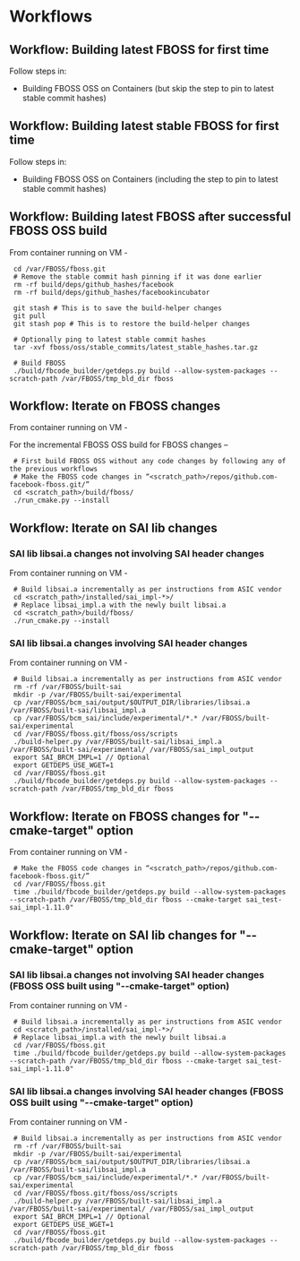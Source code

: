 # Workflows

## Workflow: Building latest FBOSS for first time

Follow steps in:
 - Building FBOSS OSS on Containers (but skip the step to pin to latest stable commit hashes)

## Workflow: Building latest stable FBOSS for first time

Follow steps in:
 - Building FBOSS OSS on Containers (including the step to pin to latest stable commit hashes)

## Workflow: Building latest FBOSS after successful FBOSS OSS build

From container running on VM -

```
 cd /var/FBOSS/fboss.git
 # Remove the stable commit hash pinning if it was done earlier
 rm -rf build/deps/github_hashes/facebook
 rm -rf build/deps/github_hashes/facebookincubator

 git stash # This is to save the build-helper changes
 git pull
 git stash pop # This is to restore the build-helper changes

 # Optionally ping to latest stable commit hashes
 tar -xvf fboss/oss/stable_commits/latest_stable_hashes.tar.gz

 # Build FBOSS
 ./build/fbcode_builder/getdeps.py build --allow-system-packages --scratch-path /var/FBOSS/tmp_bld_dir fboss
```

## Workflow: Iterate on FBOSS changes

From container running on VM -

For the incremental FBOSS OSS build for FBOSS changes –

```
 # First build FBOSS OSS without any code changes by following any of the previous workflows
 # Make the FBOSS code changes in “<scratch_path>/repos/github.com-facebook-fboss.git/”
 cd <scratch_path>/build/fboss/
 ./run_cmake.py --install
```

## Workflow: Iterate on SAI lib changes

### SAI lib libsai.a changes not involving SAI header changes

From container running on VM -

```
 # Build libsai.a incrementally as per instructions from ASIC vendor
 cd <scratch_path>/installed/sai_impl-*>/
 # Replace libsai_impl.a with the newly built libsai.a
 cd <scratch_path>/build/fboss/
 ./run_cmake.py --install
```


### SAI lib libsai.a changes involving SAI header changes

From container running on VM -

```
 # Build libsai.a incrementally as per instructions from ASIC vendor
 rm -rf /var/FBOSS/built-sai
 mkdir -p /var/FBOSS/built-sai/experimental
 cp /var/FBOSS/bcm_sai/output/$OUTPUT_DIR/libraries/libsai.a /var/FBOSS/built-sai/libsai_impl.a
 cp /var/FBOSS/bcm_sai/include/experimental/*.* /var/FBOSS/built-sai/experimental
 cd /var/FBOSS/fboss.git/fboss/oss/scripts
 ./build-helper.py /var/FBOSS/built-sai/libsai_impl.a /var/FBOSS/built-sai/experimental/ /var/FBOSS/sai_impl_output
 export SAI_BRCM_IMPL=1 // Optional
 export GETDEPS_USE_WGET=1
 cd /var/FBOSS/fboss.git
 ./build/fbcode_builder/getdeps.py build --allow-system-packages --scratch-path /var/FBOSS/tmp_bld_dir fboss
```

## Workflow: Iterate on FBOSS changes for "--cmake-target" option

From container running on VM -

```
 # Make the FBOSS code changes in “<scratch_path>/repos/github.com-facebook-fboss.git/”
 cd /var/FBOSS/fboss.git
 time ./build/fbcode_builder/getdeps.py build --allow-system-packages --scratch-path /var/FBOSS/tmp_bld_dir fboss --cmake-target sai_test-sai_impl-1.11.0"
```

## Workflow: Iterate on SAI lib changes for "--cmake-target" option

### SAI lib libsai.a changes not involving SAI header changes (FBOSS OSS built using "--cmake-target" option)

From container running on VM -

```
 # Build libsai.a incrementally as per instructions from ASIC vendor
 cd <scratch_path>/installed/sai_impl-*>/
 # Replace libsai_impl.a with the newly built libsai.a
 cd /var/FBOSS/fboss.git
 time ./build/fbcode_builder/getdeps.py build --allow-system-packages --scratch-path /var/FBOSS/tmp_bld_dir fboss --cmake-target sai_test-sai_impl-1.11.0"
```

### SAI lib libsai.a changes involving SAI header changes (FBOSS OSS built using "--cmake-target" option)

From container running on VM -

```
 # Build libsai.a incrementally as per instructions from ASIC vendor
 rm -rf /var/FBOSS/built-sai
 mkdir -p /var/FBOSS/built-sai/experimental
 cp /var/FBOSS/bcm_sai/output/$OUTPUT_DIR/libraries/libsai.a /var/FBOSS/built-sai/libsai_impl.a
 cp /var/FBOSS/bcm_sai/include/experimental/*.* /var/FBOSS/built-sai/experimental
 cd /var/FBOSS/fboss.git/fboss/oss/scripts
 ./build-helper.py /var/FBOSS/built-sai/libsai_impl.a /var/FBOSS/built-sai/experimental/ /var/FBOSS/sai_impl_output
 export SAI_BRCM_IMPL=1 // Optional
 export GETDEPS_USE_WGET=1
 cd /var/FBOSS/fboss.git
 ./build/fbcode_builder/getdeps.py build --allow-system-packages --scratch-path /var/FBOSS/tmp_bld_dir fboss
```
